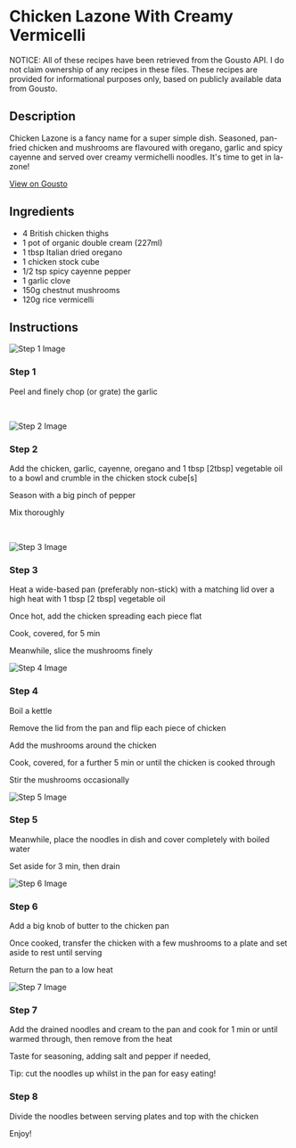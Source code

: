 # Chicken Lazone With Creamy Vermicelli

NOTICE: All of these recipes have been retrieved from the Gousto API. I do not claim ownership of any recipes in these files. These recipes are provided for informational purposes only, based on publicly available data from Gousto.

## Description

Chicken Lazone is a fancy name for a super simple dish. Seasoned, pan-fried chicken and mushrooms are flavoured with oregano, garlic and spicy cayenne and served over creamy vermichelli noodles. It's time to get in la-zone!

[View on Gousto](https://www.gousto.co.uk/recipes/cookbook/chicken-lazone-with-creamy-vermicelli)

## Ingredients

- 4 British chicken thighs
- 1 pot of organic double cream (227ml)
- 1 tbsp Italian dried oregano
- 1 chicken stock cube
- 1/2 tsp spicy cayenne pepper
- 1 garlic clove
- 150g chestnut mushrooms
- 120g rice vermicelli

## Instructions

![Step 1 Image](https://production-media.gousto.co.uk/cms/recipe-step-image/557.-step-1-x200.jpg)

### Step 1

Peel and finely chop (or grate) the garlic


&nbsp;

![Step 2 Image](https://production-media.gousto.co.uk/cms/recipe-step-image/557.-step-2-x200.jpg)

### Step 2

Add the chicken, garlic, cayenne, oregano and 1 tbsp <span class="text-danger">[2tbsp]</span>&nbsp;vegetable oil to a bowl and crumble in the chicken stock cube<span class="text-danger">[s]</span>


Season with a big pinch of pepper


Mix thoroughly&nbsp;


&nbsp;

![Step 3 Image](https://production-media.gousto.co.uk/cms/recipe-step-image/557.-step-3-x200.jpg)

### Step 3

Heat a wide-based pan&nbsp;(preferably non-stick) with a matching lid over a high heat with 1 tbsp <span class="text-danger">[2 tbsp]</span>&nbsp;vegetable oil


Once hot, add the chicken spreading each piece flat


Cook, covered, for 5 min


Meanwhile, slice the mushrooms finely

![Step 4 Image](https://production-media.gousto.co.uk/cms/recipe-step-image/557.-step-4-x200.jpg)

### Step 4

<span class="text-highlight">Boil a kettle</span>&nbsp;


Remove the lid from the pan and flip each piece of chicken


Add the mushrooms around the chicken


Cook, covered, for a further 5 min or until the chicken is cooked through


Stir the mushrooms occasionally

![Step 5 Image](https://production-media.gousto.co.uk/cms/recipe-step-image/557.-step-5-x200.jpg)

### Step 5

Meanwhile, place the noodles in dish and cover completely with boiled water


Set aside for 3 min, then drain&nbsp;

![Step 6 Image](https://production-media.gousto.co.uk/cms/recipe-step-image/557.-step-6-x200.jpg)

### Step 6

Add a big knob of butter to the chicken pan&nbsp;


Once cooked, transfer the chicken with a few mushrooms to a plate and set aside to rest until serving&nbsp;


Return the pan to a low heat

![Step 7 Image](https://production-media.gousto.co.uk/cms/recipe-step-image/557.-step-7-x200.jpg)

### Step 7

Add the drained noodles and cream to the pan and cook for 1 min or until warmed through, then remove from the heat


Taste for seasoning, adding salt and pepper if needed,&nbsp;


<span class="text-highlight">Tip:</span> cut the noodles up whilst in the pan for easy eating!

### Step 8

Divide the noodles between serving plates and top with the chicken


Enjoy!

